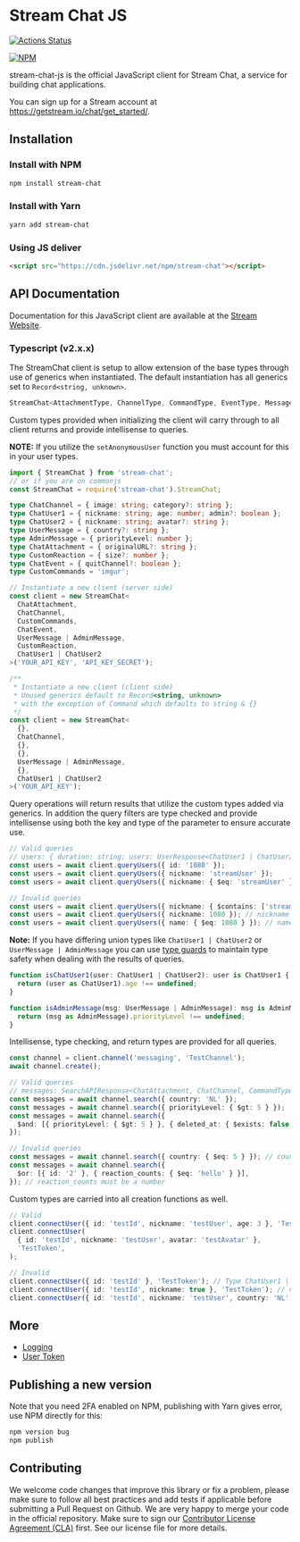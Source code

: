 # Stream Chat JS

[![Actions Status](https://github.com/GetStream/stream-chat-js/workflows/build/badge.svg)](https://github.com/GetStream/stream-chat-js/actions)

[![NPM](https://nodei.co/npm/stream-chat.png)](https://www.npmjs.com/package/stream-chat)

stream-chat-js is the official JavaScript client for Stream Chat, a service for building chat applications.

You can sign up for a Stream account at <https://getstream.io/chat/get_started/>.

## Installation

### Install with NPM

```bash
npm install stream-chat
```

### Install with Yarn

```bash
yarn add stream-chat
```

### Using JS deliver

```html
<script src="https://cdn.jsdelivr.net/npm/stream-chat"></script>
```

## API Documentation

Documentation for this JavaScript client are available at the [Stream Website](https://getstream.io/chat/docs/?language=js).

### Typescript (v2.x.x)

The StreamChat client is setup to allow extension of the base types through use of generics when instantiated. The default instantiation has all generics set to `Record<string, unknown>`.

```typescript
StreamChat<AttachmentType, ChannelType, CommandType, EventType, MessageType, ReactionType, UserType>
```

Custom types provided when initializing the client will carry through to all client returns and provide intellisense to queries.

**NOTE:** If you utilize the `setAnonymousUser` function you must account for this in your user types.

```typescript
import { StreamChat } from 'stream-chat';
// or if you are on commonjs
const StreamChat = require('stream-chat').StreamChat;

type ChatChannel = { image: string; category?: string };
type ChatUser1 = { nickname: string; age: number; admin?: boolean };
type ChatUser2 = { nickname: string; avatar?: string };
type UserMessage = { country?: string };
type AdminMessage = { priorityLevel: number };
type ChatAttachment = { originalURL?: string };
type CustomReaction = { size?: number };
type ChatEvent = { quitChannel?: boolean };
type CustomCommands = 'imgur';

// Instantiate a new client (server side)
const client = new StreamChat<
  ChatAttachment,
  ChatChannel,
  CustomCommands,
  ChatEvent,
  UserMessage | AdminMessage,
  CustomReaction,
  ChatUser1 | ChatUser2
>('YOUR_API_KEY', 'API_KEY_SECRET');

/**
 * Instantiate a new client (client side)
 * Unused generics default to Record<string, unknown>
 * with the exception of Command which defaults to string & {}
 */
const client = new StreamChat<
  {},
  ChatChannel,
  {},
  {},
  UserMessage | AdminMessage,
  {},
  ChatUser1 | ChatUser2
>('YOUR_API_KEY');
```

Query operations will return results that utilize the custom types added via generics. In addition the query filters are type checked and provide intellisense using both the key and type of the parameter to ensure accurate use.

```typescript
// Valid queries
// users: { duration: string; users: UserResponse<ChatUser1 | ChatUser2>[]; }
const users = await client.queryUsers({ id: '1080' });
const users = await client.queryUsers({ nickname: 'streamUser' });
const users = await client.queryUsers({ nickname: { $eq: 'streamUser' } });

// Invalid queries
const users = await client.queryUsers({ nickname: { $contains: ['stream'] } }); // $contains is only an operator on arrays
const users = await client.queryUsers({ nickname: 1080 }); // nickname must be a string
const users = await client.queryUsers({ name: { $eq: 1080 } }); // name must be a string
```

**Note:** If you have differing union types like `ChatUser1 | ChatUser2` or `UserMessage | AdminMessage` you can use [type guards](https://www.typescriptlang.org/docs/handbook/advanced-types.html#type-guards-and-differentiating-types) to maintain type safety when dealing with the results of queries.

```typescript
function isChatUser1(user: ChatUser1 | ChatUser2): user is ChatUser1 {
  return (user as ChatUser1).age !== undefined;
}

function isAdminMessage(msg: UserMessage | AdminMessage): msg is AdminMessage {
  return (msg as AdminMessage).priorityLevel !== undefined;
}
```

Intellisense, type checking, and return types are provided for all queries.

```typescript
const channel = client.channel('messaging', 'TestChannel');
await channel.create();

// Valid queries
// messages: SearchAPIResponse<ChatAttachment, ChatChannel, CommandTypes, UserMessage | AdminMessage, CustomReaction, ChatUser1 | ChatUser2>
const messages = await channel.search({ country: 'NL' });
const messages = await channel.search({ priorityLevel: { $gt: 5 } });
const messages = await channel.search({
  $and: [{ priorityLevel: { $gt: 5 } }, { deleted_at: { $exists: false } }],
});

// Invalid queries
const messages = await channel.search({ country: { $eq: 5 } }); // country must be a string
const messages = await channel.search({
  $or: [{ id: '2' }, { reaction_counts: { $eq: 'hello' } }],
}); // reaction_counts must be a number
```

Custom types are carried into all creation functions as well.

```typescript
// Valid
client.connectUser({ id: 'testId', nickname: 'testUser', age: 3 }, 'TestToken');
client.connectUser(
  { id: 'testId', nickname: 'testUser', avatar: 'testAvatar' },
  'TestToken',
);

// Invalid
client.connectUser({ id: 'testId' }, 'TestToken'); // Type ChatUser1 | ChatUser2 requires nickname for both types
client.connectUser({ id: 'testId', nickname: true }, 'TestToken'); // nickname must be a string
client.connectUser({ id: 'testId', nickname: 'testUser', country: 'NL' }, 'TestToken'); // country does not exist on type ChatUser1 | ChatUser2
```

## More

- [Logging](docs/logging.md)
- [User Token](docs/userToken.md)

## Publishing a new version

Note that you need 2FA enabled on NPM, publishing with Yarn gives error, use NPM directly for this:

```bash
npm version bug
npm publish
```

## Contributing

We welcome code changes that improve this library or fix a problem, please make sure to follow all best practices and add tests if applicable before submitting a Pull Request on Github. We are very happy to merge your code in the official repository. Make sure to sign our [Contributor License Agreement (CLA)](https://docs.google.com/forms/d/e/1FAIpQLScFKsKkAJI7mhCr7K9rEIOpqIDThrWxuvxnwUq2XkHyG154vQ/viewform) first. See our license file for more details.
